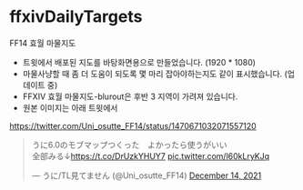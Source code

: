 # ffxivDailyTargets
FF14 효월 마물지도

* 트윗에서 배포된 지도를 바탕화면용으로 만들었습니다. (1920 * 1080)
* 마물사냥할 때 좀 더 도움이 되도록 몇 마리 잡아야하는지도 같이 표시했습니다. (업데이트 중)
* FFXIV 효월 마물지도-blurout은 후반 3 지역이 가려져 있습니다.
* 원본 이미지는 아래 트윗에서


https://twitter.com/Uni_osutte_FF14/status/1470671032071557120

<blockquote class="twitter-tweet" data-partner="tweetdeck"><p lang="ja" dir="ltr">うに6.0のモブマップつくった　よかったら使うがいい<br>全部みる↓<a href="https://t.co/DrUzkYHUY7">https://t.co/DrUzkYHUY7</a> <a href="https://t.co/l60kLryKJq">pic.twitter.com/l60kLryKJq</a></p>&mdash; うに/TL見てません (@Uni_osutte_FF14) <a href="https://twitter.com/Uni_osutte_FF14/status/1470671032071557120?ref_src=twsrc%5Etfw">December 14, 2021</a></blockquote>
